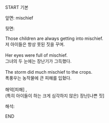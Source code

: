 START
기본

앞면:
mischief


뒷면:
<div>Those children are always getting into mischief. </div><div><div>저 아이들은 항상 못된 짓을 꾸며.</div></div><div><br></div><div><div>Her eyes were full of mischief. </div><div>그녀의 두 눈에는 장난기가 그득했다.</div></div><div><br></div><div><div>The storm did much mischief to the crops. </div><div><div>폭풍우는 농작물에 큰 피해를 입혔다.</div></div></div><div><br></div><div>해악[피해] ,<br>(특히 아이들이 하는 크게 심각하지 않은) 장난[나쁜 짓]</div>


해석:

END
